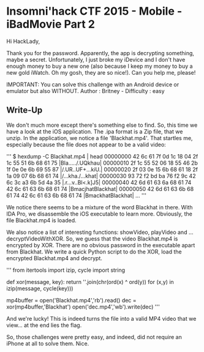 # Insomni'hack CTF 2015 - Mobile - iBadMovie Part 2

Hi HackLady,

Thank you for the password. Apparently, the app is decrypting something, maybe a secret. Unfortunately, I just broke my iDevice and I don't have enough money to buy a new one (also because I keep my money to buy a new gold iWatch. Oh my gosh, they are so nice!). Can you help me, please!

IMPORTANT: You can solve this challenge with an Android device or emulator but also WITHOUT.
Author : Britney - Difficulty : easy

## Write-Up

We don't much more except there's something else to find. So, this time we have a look at the iOS application. The .ipa format is a Zip file, that we unzip. 
In the application, we notice a file 'Blackhat.mp4'. That startles me, especially because the file does not appear to be a valid video:

'''
$ hexdump -C Blackhat.mp4 | head
00000000  42 6c 61 7f 0d 1c 18 04  2f 1c 55 51 6b 68 61 75  |Bla...../.UQkhau|
00000010  2f 1c 55 52 06 18 55 46  2b 1f 0e 0e 6b 69 55 87  |/.UR..UF+...kiU.|
00000020  2f 03 0e 15 6b 68 61 18  2f 1a 09 07 6b 68 61 74  |/...kha./...khat|
00000030  93 72 f2 bd ba 76 f2 9c  42 6c 3c a3 6b 5d 4a 35  |.r...v..Bl<.k]J5|
00000040  42 6d 61 63 6a 68 61 74  42 6c 61 63 6b 68 61 74  |BmacjhatBlackhat|
00000050  42 6d 61 63 6b 68 61 74  42 6c 61 63 6b 68 61 74  |BmackhatBlackhat|
...
'''

We notice there seems to be a mixture of the word Blackhat in there. With IDA Pro, we disassemble the iOS executable to learn more.
Obviously, the file Blackhat.mp4 is loaded.

We also notice a list of interesting functions: showVideo, playVideo and ... decryptVideoWithXOR. So, we guess that the video Blackhat.mp4 is encrypted by XOR. There are no obvious password in the executable apart from Blackhat. We write a quick Python script to do the XOR, load the encrypted Blackhat.mp4 and decrypt.

'''
from itertools import izip, cycle
import string

def xor(message, key):
   return ''.join(chr(ord(x) ^ ord(y)) for (x,y) in izip(message, cycle(key)))

mp4buffer = open('Blackhat.mp4','rb').read()
dec = xor(mp4buffer,'Blackhat')
open('dec.mp4','wb').write(dec)
'''

And we're lucky! This is indeed turns the file into a valid MP4 video that we view... at the end lies the flag.

So, those challenges were pretty easy, and indeed, did not require an iPhone at all to solve them. Nice.




